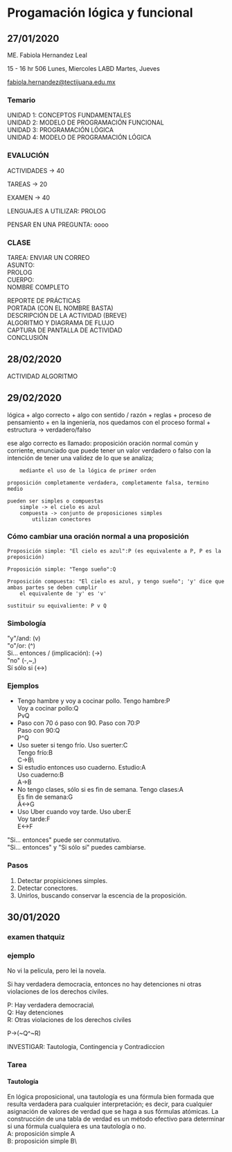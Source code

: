 # Progamación lógica y funcional
## 27/01/2020
ME. Fabiola Hernandez Leal

15 - 16 hr	506		Lunes, Miercoles
			LABD	Martes, Jueves
			
fabiola.hernandez@tectijuana.edu.mx

### Temario
UNIDAD 1: CONCEPTOS FUNDAMENTALES\
UNIDAD 2: MODELO DE PROGRAMACIÓN FUNCIONAL\
UNIDAD 3: PROGRAMACIÓN LÓGICA\
UNIDAD 4: MODELO DE PROGRAMACIÓN LÓGICA

### EVALUCIÓN
ACTIVIDADES 		\-\>	40

TAREAS			\-\>	20

EXAMEN			\-\>	40
	
LENGUAJES A UTILIZAR: PROLOG

PENSAR EN UNA PREGUNTA: oooo

### CLASE
TAREA: ENVIAR UN CORREO\
  ASUNTO:\
    PROLOG\
  CUERPO:\
    NOMBRE COMPLETO
		
REPORTE DE PRÁCTICAS\
	PORTADA (CON EL NOMBRE BASTA)\
	DESCRIPCIÓN DE LA ACTIVIDAD (BREVE)\
	ALGORITMO Y DIAGRAMA DE FLUJO\
	CAPTURA DE PANTALLA DE ACTIVIDAD\
	CONCLUSIÓN
	
## 28/02/2020
ACTIVIDAD ALGORITMO

## 29/02/2020

lógica
	+ algo correcto
	+ algo con sentido / razón
	+ reglas
	+ proceso de pensamiento
	+ en la ingeniería, nos quedamos con el proceso formal
		+ estructura \-\> verdadero/falso
		
ese algo correcto es llamado: proposición
	oración normal común y corriente, enunciado que puede tener un valor verdadero o falso
		con la intención de tener una validez de lo que se analiza;

		mediante el uso de la lógica de primer orden
		
	proposición completamente verdadera, completamente falsa, termino medio
		
	pueden ser simples o compuestas
		simple -> el cielo es azul
		compuesta -> conjunto de proposiciones simples
			utilizan conectores
	
### Cómo cambiar una oración normal a una proposición
	Proposición simple: "El cielo es azul":P (es equivalente a P, P es la preposición)
	
	Proposición simple: "Tengo sueño":Q
	
	Proposición compuesta: "El cielo es azul, y tengo sueño"; 'y' dice que  ambas partes se deben cumplir
		el equivalente de 'y' es 'v'
	
	sustituir su equivaliente: P v Q
	
### Simbología
"y"/and:							(v)\
"o"/or:								(^)\
Si... entonces / (implicación): 				(\-\>)\
"no"								(\-,~,)\
Sí sólo si							(<\-\>)
	
### Ejemplos
+ Tengo hambre y voy a cocinar pollo.
	Tengo hambre:P\
	Voy a cocinar pollo:Q\
	PvQ
+ Paso con 70 ó paso con 90.
	Paso con 70:P\
	Paso con 90:Q\
	P^Q
+ Uso sueter si tengo frío.
	Uso suerter:C\
	Tengo frío:B\
	C\-\>B\
+ Si estudio entonces uso cuaderno.
	Estudio:A\
	Uso cuaderno:B\
	A\-\>B
+ No tengo clases, sólo si es fin de semana.
	Tengo clases:A\
	Es fin de semana:G\
	Ã<\-\>G
+ Uso Uber cuando voy tarde.
	Uso uber:E\
	Voy tarde:F\
	E<\-\>F
	
"Si... entonces" puede ser conmutativo.\
"Si... entonces" y "Si sólo sí" puedes cambiarse.

### Pasos
1. Detectar propisiciones simples.
2. Detectar conectores.
3. Unirlos, buscando conservar la escencia de la proposición.

## 30/01/2020
### examen thatquiz
### ejemplo
No vi la pelicula, pero lei la novela.

Si hay verdadera democracia, entonces no hay detenciones ni otras violaciones de los derechos civiles.

P: Hay verdadera democracia\  
Q: Hay detenciones\
R: Otras violaciones de los derechos civiles

P\-\>(~Q^~R)

INVESTIGAR:
Tautologia, Contingencia y Contradiccion
### Tarea
#### Tautología
En lógica proposicional, una tautología es una fórmula bien formada que resulta verdadera para cualquier interpretación; es decir, para cualquier asignación de valores de verdad que se haga a sus fórmulas atómicas. La construcción de una tabla de verdad es un método efectivo para determinar si una fórmula cualquiera es una tautología o no.\
A: proposición simple A\
B: proposición simple B\ 
